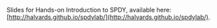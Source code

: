 Slides for Hands-on Introduction to SPDY, available here:
[http://halvards.github.io/spdylab/](http://halvards.github.io/spdylab/).

